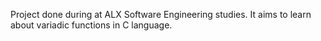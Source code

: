 Project done during at ALX Software Engineering studies. It aims to learn about variadic functions in C language.
